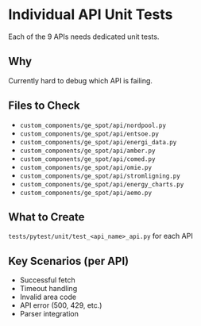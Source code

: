 # Individual API Unit Tests

Each of the 9 APIs needs dedicated unit tests.

## Why

Currently hard to debug which API is failing.

## Files to Check

- `custom_components/ge_spot/api/nordpool.py`
- `custom_components/ge_spot/api/entsoe.py`
- `custom_components/ge_spot/api/energi_data.py`
- `custom_components/ge_spot/api/amber.py`
- `custom_components/ge_spot/api/comed.py`
- `custom_components/ge_spot/api/omie.py`
- `custom_components/ge_spot/api/stromligning.py`
- `custom_components/ge_spot/api/energy_charts.py`
- `custom_components/ge_spot/api/aemo.py`

## What to Create

`tests/pytest/unit/test_<api_name>_api.py` for each API

## Key Scenarios (per API)

- Successful fetch
- Timeout handling
- Invalid area code
- API error (500, 429, etc.)
- Parser integration
